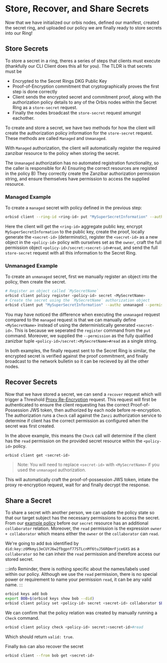 # Store, Recover, and Share Secrets
Now that we have initialized our orbis nodes, defined our manifest, created the secret ring, and uploaded our policy we are finally ready to store secrets into our Ring!

## Store Secrets

To store a secret in a ring, theres a series of steps that clients must execute (thankfully our CLI Client does this all for you). The TLDR is that secrets must be 
- Encrypted to the Secret Rings DKG Public Key
- Proof-of-Encryption commitment that cryptographically proves the first step is done correctly
- Client sends the encrypted secret and commitment proof, along with the authorization policy details to any of the Orbis nodes within the Secret Ring as a `store-secret` request.
- Finally the nodes broadcast the `store-secret` request amungst eachother.

To create and store a secret, we have two methods for how the client will create the authorization policy information for the `store-secret` request. These methods are called `Managed` and `Unmanaged`. 

With `Managed` authorization, the client will automatically register the required zanzibar resource to the policy when storing the secret.

The `Unmanaged` authorization has no automated registration functionality, so the caller is responsible for A) Ensuring the correct resources are registed in the policy B) They correctly create the Zanzibar authorization permission string, and ensure themselves have permission to access the supplied resource.

### Managed Example
To create a `managed` secret with policy defined in the previous step:
```bash
orbisd client --ring-id <ring-id> put "MySuperSecretInformation" --authz managed --policy <policy-id> --resource secret --permission read
```

Here the client will get the `<ring-id>` aggregate public key, encrypt `MySuperSecretInformation` to the public key, create the proof, locally generate the `<secret-id>` (determinstic), register the `<secret-id>` as a new object in the `<policy-id>` policy with ourselves set as the `owner`, craft the full permission object `<policy-id>/secret:<secret-id>#read`, and send the full `store-secret` request with all this information to the Secret Ring.

### Unmanaged Example
To create an `unmanaged` secret, first we manually register an object into the policy, then create the secret.
```bash
# Register an object called `MySecretName`
orbisd client policy register <policy-id> secret <MySecretName>
# Create the secret using the `MySecretName` authorization object
orbisd client put "MySuperSecretInformation" --authz unmanaged --permission "<policy-id>/secret:<MySecretName>#read"
```

You may have noticed the difference when executing the `unmanaged` request compared to the `managed` request is that we can manually define `<MySecretName>` instead of using the deterministically generated `<secret-id>`. This is because we seperated the `register` command from the `put` command. Moreover, we supplied the `--permission` as the fully 
qualified zanizbar tuple `<policy-id>/secret:<MySecretName>#read` as a single string.

In both examples, the finally request sent to the Secret Ring is similar, the encrypted secret is verified against the proof commitment, and finally broadcast to the network bulletin so it can be recieved by all the other nodes.

## Recover Secrets
Now that we have stored a secret, we can send a `recover` request which will trigger a Threshold [Proxy Re-Encryption](/orbis/concepts/pre) request. This request will first be authenticated to ensure the client requesting has the correct Proof-of-Possession JWS token, then authorized by each node before re-encryption. The authorization runs a `Check` call against the `Zanzi` authorization service to determine if client has the correct permission as configured when the secret was first created.

In the above example, this means the `Check` call will determine if the client has the `read` permission on the provided secret resource within the `<policy-id>` policy.

```bash
orbisd client get <secret-id>
```
> Note: You will need to replace `<secret-id>` with `<MySecretName>` if you used the `unmanaged` authorization.

This will automatically craft the proof-of-possession JWS token, intiate the proxy re-encryption request, wait for and finally decrypt the response.


## Share a Secret
To share a secret with another person, we can update the policy state so that our target subject has the necessary permissions to access the secret. From our [example policy](/orbis/getting-started/policy#create-a-policy) before our `secret` resource has an additional `collaborator` relation. Moreover, the `read` permission is the expression `owner + collaborator` which means either the `owner` or the `collaborator` can `read`.

We're going to add `Bob` identified by `did:key:z6Mkmyi3eCUYJ6w2fbgpnf77STLcnMf6tuJ56RQmrFjce6XS` as a `collaborator` so he can inheir the `read` permission and therefore access our stored secret.

:::info
Reminder, there is nothing specific about the names/labels used within our policy. Although we use the `read` permission, there is no special power or requirement to name your permission `read`, it can be any valid name.
:::

```bash
orbisd keys add bob
export BOB=$(orbisd keys show bob --did)
orbisd client policy set <policy-id> secret <secret-id> collaborator $BOB
```

We can confirm that the policy relation was created by manually running a `Check` command.
```bash
orbisd client policy check <policy-id> secret:<secret-id>#read
```
Which should return `valid: true`.

Finally `Bob` can also recover the secret
```bash
orbisd client --from bob get <secret-id>
```
